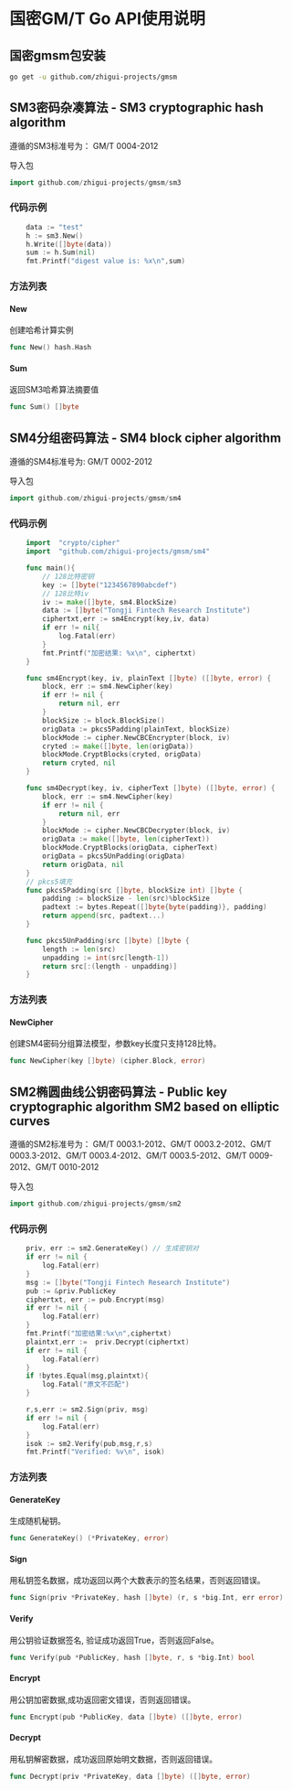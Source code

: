 # 国密GM/T Go API使用说明

## 国密gmsm包安装

```bash
go get -u github.com/zhigui-projects/gmsm
```

## SM3密码杂凑算法 - SM3 cryptographic hash algorithm

遵循的SM3标准号为： GM/T 0004-2012

导入包
```Go
import github.com/zhigui-projects/gmsm/sm3
```

### 代码示例

```Go
    data := "test"
    h := sm3.New()
    h.Write([]byte(data))
    sum := h.Sum(nil)
    fmt.Printf("digest value is: %x\n",sum)
```
### 方法列表

####  New 
创建哈希计算实例
```Go
func New() hash.Hash 
```

#### Sum 
返回SM3哈希算法摘要值
```Go
func Sum() []byte 
```

## SM4分组密码算法 - SM4 block cipher algorithm

遵循的SM4标准号为:  GM/T 0002-2012

导入包
```Go
import github.com/zhigui-projects/gmsm/sm4
```

### 代码示例

```Go
    import  "crypto/cipher"
    import  "github.com/zhigui-projects/gmsm/sm4"

    func main(){
        // 128比特密钥
        key := []byte("1234567890abcdef")
        // 128比特iv
        iv := make([]byte, sm4.BlockSize)
        data := []byte("Tongji Fintech Research Institute")
        ciphertxt,err := sm4Encrypt(key,iv, data)
        if err != nil{
            log.Fatal(err)
        }
        fmt.Printf("加密结果: %x\n", ciphertxt)
    }

    func sm4Encrypt(key, iv, plainText []byte) ([]byte, error) {
        block, err := sm4.NewCipher(key)
        if err != nil {
            return nil, err
        }
        blockSize := block.BlockSize()
        origData := pkcs5Padding(plainText, blockSize)
        blockMode := cipher.NewCBCEncrypter(block, iv)
        cryted := make([]byte, len(origData))
        blockMode.CryptBlocks(cryted, origData)
        return cryted, nil
    }

    func sm4Decrypt(key, iv, cipherText []byte) ([]byte, error) {
        block, err := sm4.NewCipher(key)
    	if err != nil {
        	return nil, err
    	}
    	blockMode := cipher.NewCBCDecrypter(block, iv)
    	origData := make([]byte, len(cipherText))
    	blockMode.CryptBlocks(origData, cipherText)
    	origData = pkcs5UnPadding(origData)
    	return origData, nil
    }
    // pkcs5填充
    func pkcs5Padding(src []byte, blockSize int) []byte {
        padding := blockSize - len(src)%blockSize
    	padtext := bytes.Repeat([]byte{byte(padding)}, padding)
    	return append(src, padtext...)
    }

    func pkcs5UnPadding(src []byte) []byte {
        length := len(src)
    	unpadding := int(src[length-1])
    	return src[:(length - unpadding)]
    }
```

### 方法列表

#### NewCipher
创建SM4密码分组算法模型，参数key长度只支持128比特。
```Go
func NewCipher(key []byte) (cipher.Block, error)
```

## SM2椭圆曲线公钥密码算法 - Public key cryptographic algorithm SM2 based on elliptic curves

遵循的SM2标准号为： GM/T 0003.1-2012、GM/T 0003.2-2012、GM/T 0003.3-2012、GM/T 0003.4-2012、GM/T 0003.5-2012、GM/T 0009-2012、GM/T 0010-2012

导入包
```Go
import github.com/zhigui-projects/gmsm/sm2
```

### 代码示例

```Go
    priv, err := sm2.GenerateKey() // 生成密钥对
    if err != nil {
    	log.Fatal(err)
    }
    msg := []byte("Tongji Fintech Research Institute")
    pub := &priv.PublicKey
    ciphertxt, err := pub.Encrypt(msg)
    if err != nil {
    	log.Fatal(err)
    }
    fmt.Printf("加密结果:%x\n",ciphertxt)
    plaintxt,err :=  priv.Decrypt(ciphertxt)
    if err != nil {
    	log.Fatal(err)
    }
    if !bytes.Equal(msg,plaintxt){
        log.Fatal("原文不匹配")
    }

    r,s,err := sm2.Sign(priv, msg)
    if err != nil {
    	log.Fatal(err)
    }
    isok := sm2.Verify(pub,msg,r,s)
    fmt.Printf("Verified: %v\n", isok)
```

### 方法列表

#### GenerateKey
生成随机秘钥。
```Go
func GenerateKey() (*PrivateKey, error) 
```

#### Sign
用私钥签名数据，成功返回以两个大数表示的签名结果，否则返回错误。
```Go
func Sign(priv *PrivateKey, hash []byte) (r, s *big.Int, err error)
```

#### Verify
用公钥验证数据签名, 验证成功返回True，否则返回False。
```Go
func Verify(pub *PublicKey, hash []byte, r, s *big.Int) bool 
```

#### Encrypt
用公钥加密数据,成功返回密文错误，否则返回错误。
```Go
func Encrypt(pub *PublicKey, data []byte) ([]byte, error) 
```

#### Decrypt
用私钥解密数据，成功返回原始明文数据，否则返回错误。
```Go
func Decrypt(priv *PrivateKey, data []byte) ([]byte, error)
```